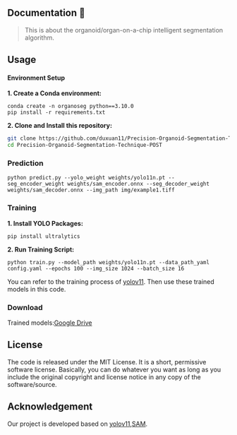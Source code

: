 ## Documentation 📑
> This is about the organoid/organ-on-a-chip intelligent segmentation algorithm.

## Usage
#### Environment Setup
**1. Create a Conda environment:**
```shell
conda create -n organoseg python==3.10.0
pip install -r requirements.txt
```
**2. Clone and Install this repository:**
```bash
git clone https://github.com/duxuan11/Precision-Organoid-Segmentation-Technique-POST.git
cd Precision-Organoid-Segmentation-Technique-POST
```
### Prediction

```shell
python predict.py --yolo_weight weights/yolo11n.pt --seg_encoder_weight weights/sam_encoder.onnx --seg_decoder_weight weights/sam_decoder.onnx --img_path img/example1.tiff
```
### Training
**1. Install YOLO Packages:**
```shell
pip install ultralytics
```
**2. Run Training Script:**
```shell
python train.py --model_path weights/yolo11n.pt --data_path_yaml config.yaml --epochs 100 --img_size 1024 --batch_size 16
```
You can refer to the training process of [yolov11](https://github.com/ultralytics/ultralytics). Then use these trained models in this code.

### Download
Trained models:[Google Drive](https://drive.google.com/drive/folders/1-Dd-zFxHM2GfprqbEv2Tv0_mLNu88SuW?usp=sharing)

## License
The code is released under the MIT License. It is a short, permissive software license. Basically, you can do whatever you want as long as you include the original copyright and license notice in any copy of the software/source.

## Acknowledgement
Our project is developed based on [yolov11](https://github.com/ultralytics/ultralytics),[SAM](https://github.com/facebookresearch/segment-anything.git).

